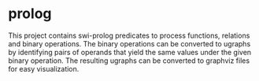 # prolog
This project contains swi-prolog predicates to process functions, relations and binary operations.  The binary operations can be converted to ugraphs by identifying pairs of operands that yield the same values under the given binary operation.  The resulting ugraphs can be converted to graphviz files for easy visualization.
